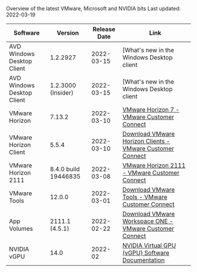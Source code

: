 Overview of the latest VMware, Microsoft and NVIDIA bits
Last updated: 2022-03-19

| Software | Version | Release Date | Link |
| --- | --- | --- | --- |
| AVD Windows Desktop Client | 1.2.2927 | 2022-03-15 | [What's new in the Windows Desktop client | Microsoft Docs](https://docs.microsoft.com/en-us/windows-server/remote/remote-desktop-services/clients/windowsdesktop-whatsnew) |
| AVD Windows Desktop Client | 1.2.3000 (Insider) | 2022-03-15 | [What's new in the Windows Desktop client | Microsoft Docs](https://docs.microsoft.com/en-us/windows-server/remote/remote-desktop-services/clients/windowsdesktop-whatsnew) |
| VMware Horizon | 7.13.2 | 2022-03-10 | [VMware Horizon 7 - VMware Customer Connect](https://customerconnect.vmware.com/downloads/info/slug/desktop_end_user_computing/vmware_horizon/7_13) |
| VMware Horizon Client | 5.5.4 | 2022-03-10 | [Download VMware Horizon Clients - VMware Customer Connect](https://customerconnect.vmware.com/downloads/details?downloadGroup=CART23FQ1_WIN_554&productId=863&rPId=86113) |
| VMware Horizon 2111 | 8.4.0 build 19446835 | 2022-03-08 | [VMware Horizon 2111 - VMware Customer Connect](https://customerconnect.vmware.com/downloads/details?downloadGroup=HZ-2111-STD&productId=1227&rPId=85179) |
| VMware Tools | 12.0.0 | 2022-03-01 | [Download VMware Tools - VMware Customer Connect](https://customerconnect.vmware.com/en/downloads/info/slug/datacenter_cloud_infrastructure/vmware_tools/12_x) |
| App Volumes | 2111.1 (4.5.1) | 2022-02-22 | [Download VMware Workspace ONE - VMware Customer Connect](https://customerconnect.vmware.com/en/downloads/details?downloadGroup=AV-451-SUB&productId=734) |
| NVIDIA vGPU | 14.0 | 2022-02 | [NVIDIA Virtual GPU (vGPU) Software Documentation](https://docs.nvidia.com/grid/index.html) |
